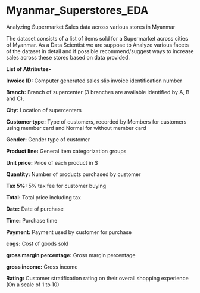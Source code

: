 # Myanmar_Superstores_EDA
Analyzing Supermarket Sales data across various stores in Myanmar

The dataset consists of a list of items sold for a Supermarket across cities of Myanmar. As a Data Scientist we are suppose to Analyze various facets of the dataset in detail and if possible recommend/suggest ways to increase sales across these stores based on data provided.

**List of Attributes-**

**Invoice ID:** Computer generated sales slip invoice identification number

**Branch:** Branch of supercenter (3 branches are available identified by A, B and C).

**City:** Location of supercenters

**Customer type:** Type of customers, recorded by Members for customers using member card and Normal for without member card

**Gender:** Gender type of customer

**Product line:** General item categorization groups

**Unit price:** Price of each product in $

**Quantity:** Number of products purchased by customer

**Tax 5%:** 5% tax fee for customer buying

**Total:** Total price including tax

**Date:** Date of purchase

**Time:** Purchase time

**Payment:** Payment used by customer for purchase

**cogs:** Cost of goods sold

**gross margin percentage:** Gross margin percentage

**gross income:** Gross income

**Rating:** Customer stratification rating on their overall shopping experience (On a scale of 1 to 10)

